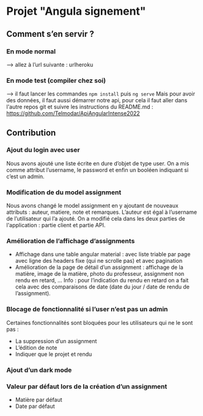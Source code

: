 # Projet "Angula signement"

## Comment s’en servir ? 

### En mode normal
--> allez à l’url suivante : urlheroku

### En mode test (compiler chez soi)
--> il faut lancer les commandes `npm install` puis `ng serve`
Mais pour avoir des données, il faut aussi démarrer notre api, pour cela il faut aller dans l'autre repos git et suivre les instructions du README.md : https://github.com/Telmodar/ApiAngularIntense2022


## Contribution 

### Ajout du login avec user
Nous avons ajouté une liste écrite en dure d’objet de type user. On a mis comme attribut l’username, le password et enfin un booléen indiquant si c’est un admin.

### Modification de du model assignment
Nous avons changé le model assignment en y ajoutant de nouveaux attributs : auteur, matiere, note et remarques. L’auteur est égal à l’username de l’utilisateur qui l’a ajouté. On a modifié cela dans les deux parties de l'application : partie client et partie API.

### Amélioration de l’affichage d’assignments
- Affichage dans une table angular material : avec liste triable par page avec ligne des headers fixe (qui ne scrolle pas) et avec pagination
- Amélioration de la page de détail d’un assignment : affichage de la matière, image de la matière, photo du professeur, assignment non rendu en retard, …
Info : pour l’indication du rendu en retard on a fait cela avec des comparaisons de date (date du jour / date de rendu de l’assignment).

### Blocage de fonctionnalité si l’user n’est pas un admin
Certaines fonctionnalités sont bloquées pour les utilisateurs qui ne le sont pas :
- La suppression d’un assignment
- L’édition de note
- Indiquer que le projet et rendu

### Ajout d’un dark mode

### Valeur par défaut lors de la création d’un assignment
- Matière par défaut
- Date par défaut
